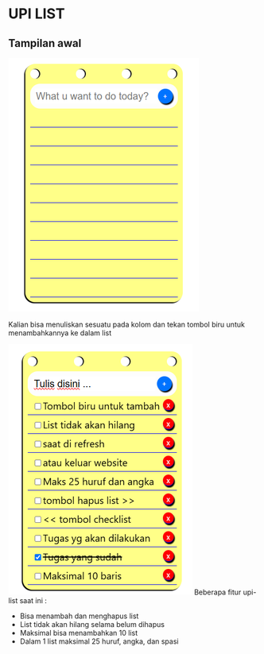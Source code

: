 # UPI LIST
## Tampilan awal
![Tampilan](img/Screenshot%20(81).png)
<p>Kalian bisa menuliskan sesuatu pada kolom dan tekan tombol biru untuk menambahkannya ke dalam list</p>

![guide](img/Screenshot%20(80).png)
Beberapa fitur upi-list saat ini :
- Bisa menambah dan menghapus list
- List tidak akan hilang selama belum dihapus
- Maksimal bisa menambahkan 10 list
- Dalam 1 list maksimal 25 huruf, angka, dan spasi

